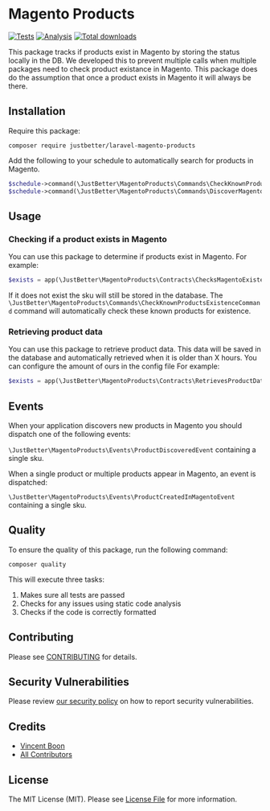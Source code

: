 # Magento Products

<p>
    <a href="https://github.com/justbetter/laravel-magento-products"><img src="https://img.shields.io/github/workflow/status/justbetter/laravel-magento-products/tests?label=tests&style=flat-square" alt="Tests"></a>
    <a href="https://github.com/justbetter/laravel-magento-products"><img src="https://img.shields.io/github/workflow/status/justbetter/laravel-magento-products/analyse?label=analysis&style=flat-square" alt="Analysis"></a>
    <a href="https://github.com/justbetter/laravel-magento-products"><img src="https://img.shields.io/packagist/dt/justbetter/laravel-magento-products?color=blue&style=flat-square" alt="Total downloads"></a>
</p>

This package tracks if products exist in Magento by storing the status locally in the DB.
We developed this to prevent multiple calls when multiple packages need to check product existance in Magento.
This package does do the assumption that once a product exists in Magento it will always be there.


## Installation

Require this package:

```shell
composer require justbetter/laravel-magento-products
```

Add the following to your schedule to automatically search for products in Magento.

```php
$schedule->command(\JustBetter\MagentoProducts\Commands\CheckKnownProductsExistenceCommand::class)->twiceDaily();
$schedule->command(\JustBetter\MagentoProducts\Commands\DiscoverMagentoProductsCommand::class)->daily();
```

## Usage

### Checking if a product exists in Magento

You can use this package to determine if products exist in Magento.
For example:


```php
$exists = app(\JustBetter\MagentoProducts\Contracts\ChecksMagentoExistence::class)->exists('sku')
```

If it does not exist the sku will still be stored in the database. The `\JustBetter\MagentoProducts\Commands\CheckKnownProductsExistenceCommand` command will automatically check these known products for existence.

### Retrieving product data

You can use this package to retrieve product data. This data will be saved in the database and automatically retrieved when it is older than X hours.
You can configure the amount of ours in the config file
For example:

```php
$exists = app(\JustBetter\MagentoProducts\Contracts\RetrievesProductData::class)->retrieve('sku')
```


## Events

When your application discovers new products in Magento you should dispatch one of the following events:

`\JustBetter\MagentoProducts\Events\ProductDiscoveredEvent` containing a single sku.

When a single product or multiple products appear in Magento, an event is dispatched:

`\JustBetter\MagentoProducts\Events\ProductCreatedInMagentoEvent` containing a single sku.


## Quality

To ensure the quality of this package, run the following command:

```shell
composer quality
```

This will execute three tasks:

1. Makes sure all tests are passed
2. Checks for any issues using static code analysis
3. Checks if the code is correctly formatted

## Contributing

Please see [CONTRIBUTING](.github/CONTRIBUTING.md) for details.

## Security Vulnerabilities

Please review [our security policy](../../security/policy) on how to report security vulnerabilities.

## Credits

- [Vincent Boon](https://github.com/VincentBean)
- [All Contributors](../../contributors)

## License

The MIT License (MIT). Please see [License File](LICENSE) for more information.
